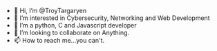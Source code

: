 - 👋 Hi, I’m @TroyTargaryen
- 👀 I’m interested in Cybersecurity, Networking and Web Development
- 🌱 I’m a python, C and Javascript developer
- 💞️ I’m looking to collaborate on Anything.
- 📫 How to reach me...you can't.

<!---
TroyTargaryen/TroyTargaryen is a ✨ special ✨ repository because its `README.md` (this file) appears on your GitHub profile.
You can click the Preview link to take a look at your changes.
--->
